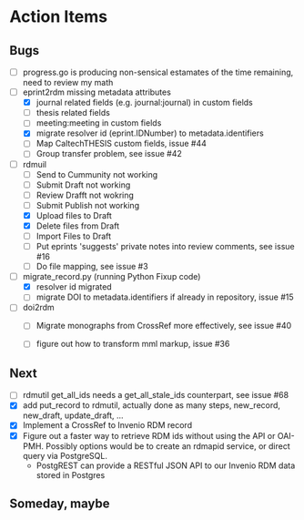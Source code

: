 
Action Items
============

Bugs
----

- [ ] progress.go is producing non-sensical estamates of the time remaining, need to review my math
- [ ] eprint2rdm missing metadata attributes
	- [x] journal related fields (e.g. journal:journal) in custom fields
	- [ ] thesis related fields
	- [ ] meeting:meeting in custom fields
	- [x] migrate resolver id (eprint.IDNumber) to metadata.identifiers
	- [ ] Map CaltechTHESIS custom fields, issue #44
	- [ ] Group transfer problem, see issue #42
- [ ] rdmuil
	- [ ] Send to Cummunity not working
	- [ ] Submit Draft not working
    - [ ] Review Drafft not wokring
	- [ ] Submit Publish not working
	- [x] Upload files to Draft
	- [x] Delete files from Draft
	- [ ] Import Files to Draft
	- [ ] Put eprints 'suggests' private notes into review comments, see issue #16
	- [ ] Do file mapping, see issue #3 
- [ ] migrate_record.py (running Python Fixup code)
	- [x] resolver id migrated
	- [ ] migrate DOI to metadata.identifiers if already in repository, issue #15
- [ ] doi2rdm
	- [ ] Migrate monographs from CrossRef more effectively, see issue #40
	- [ ] figure out how to transform mml markup, issue #36


Next
----

- [ ] rdmutil get_all_ids needs a get_all_stale_ids counterpart, see issue #68
- [x] add put_record to rdmutil, actually done as many steps, new_record, new_draft, update_draft, ...
- [x] Implement a CrossRef to Invenio RDM record
- [x] Figure out a faster way to retrieve RDM ids without using the API or OAI-PMH. Possibly options would be to create an rdmapid service, or direct query via PostgreSQL. 
	- PostgREST can provide a RESTful JSON API to our Invenio RDM data stored in Postgres

Someday, maybe
--------------

